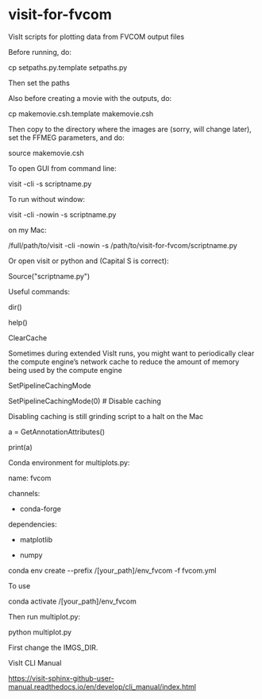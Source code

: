 # visit-for-fvcom
VisIt scripts for plotting data from FVCOM output files

Before running, do: 

cp setpaths.py.template setpaths.py

Then set the paths


Also before creating a movie with the outputs, do:

cp makemovie.csh.template makemovie.csh

Then copy to the directory where the images are (sorry, will change later), set the FFMEG parameters, and do:

source makemovie.csh


To open GUI from command line:

visit -cli -s scriptname.py

To run without window:

visit -cli -nowin -s scriptname.py

on my Mac:

/full/path/to/visit -cli -nowin -s /path/to/visit-for-fvcom/scriptname.py

Or open visit or python and (Capital S is correct):

Source("scriptname.py")

Useful commands:

dir()

help()

ClearCache

Sometimes during extended VisIt runs, you might want to periodically clear the compute engine’s network cache to reduce the amount of memory being used by the compute engine

SetPipelineCachingMode

SetPipelineCachingMode(0) # Disable caching

Disabling caching is still grinding script to a halt on the Mac

a = GetAnnotationAttributes()

print(a)


Conda environment for multiplots.py:

name: fvcom

channels:

  - conda-forge

dependencies:

 - matplotlib

 - numpy

conda env create --prefix /[your_path]/env_fvcom -f fvcom.yml

To use

conda activate /[your_path]/env_fvcom

Then run multiplot.py:

python multiplot.py

First change the IMGS_DIR.  

VisIt CLI Manual

https://visit-sphinx-github-user-manual.readthedocs.io/en/develop/cli_manual/index.html
